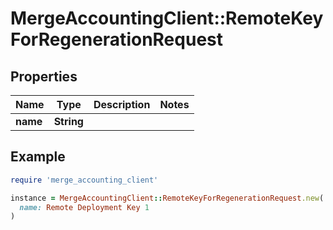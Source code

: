 # MergeAccountingClient::RemoteKeyForRegenerationRequest

## Properties

| Name | Type | Description | Notes |
| ---- | ---- | ----------- | ----- |
| **name** | **String** |  |  |

## Example

```ruby
require 'merge_accounting_client'

instance = MergeAccountingClient::RemoteKeyForRegenerationRequest.new(
  name: Remote Deployment Key 1
)
```

